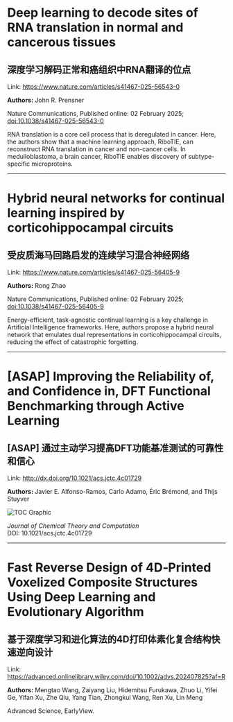 # Deep learning to decode sites of RNA translation in normal and cancerous tissues

## 深度学习解码正常和癌组织中RNA翻译的位点

Link: https://www.nature.com/articles/s41467-025-56543-0

**Authors:** John R. Prensner

<p>Nature Communications, Published online: 02 February 2025; <a href="https://www.nature.com/articles/s41467-025-56543-0">doi:10.1038/s41467-025-56543-0</a></p>RNA translation is a core cell process that is deregulated in cancer. Here, the authors show that a machine learning approach, RiboTIE, can reconstruct RNA translation in cancer and non-cancer cells. In medulloblastoma, a brain cancer, RiboTIE enables discovery of subtype-specific microproteins.


---
# Hybrid neural networks for continual learning inspired by corticohippocampal circuits

## 受皮质海马回路启发的连续学习混合神经网络

Link: https://www.nature.com/articles/s41467-025-56405-9

**Authors:** Rong Zhao

<p>Nature Communications, Published online: 02 February 2025; <a href="https://www.nature.com/articles/s41467-025-56405-9">doi:10.1038/s41467-025-56405-9</a></p>Energy-efficient, task-agnostic continual learning is a key challenge in Artificial Intelligence frameworks. Here, authors propose a hybrid neural network that emulates dual representations in corticohippocampal circuits, reducing the effect of catastrophic forgetting.


---
# [ASAP] Improving the Reliability of, and Confidence in, DFT Functional Benchmarking through Active Learning

## [ASAP] 通过主动学习提高DFT功能基准测试的可靠性和信心

Link: http://dx.doi.org/10.1021/acs.jctc.4c01729

**Authors:** Javier E. Alfonso-Ramos, Carlo Adamo, Éric Brémond, and Thijs Stuyver

<p><img alt="TOC Graphic" src="https://pubs.acs.org/cms/10.1021/acs.jctc.4c01729/asset/images/medium/ct4c01729_0005.gif" /></p><div><cite>Journal of Chemical Theory and Computation</cite></div><div>DOI: 10.1021/acs.jctc.4c01729</div>


---
# Fast Reverse Design of 4D‐Printed Voxelized Composite Structures Using Deep Learning and Evolutionary Algorithm

## 基于深度学习和进化算法的4D打印体素化复合结构快速逆向设计

Link: https://advanced.onlinelibrary.wiley.com/doi/10.1002/advs.202407825?af=R

**Authors:** Mengtao Wang, 
Zaiyang Liu, 
Hidemitsu Furukawa, 
Zhuo Li, 
Yifei Ge, 
Yifan Xu, 
Zhe Qiu, 
Yang Tian, 
Zhongkui Wang, 
Ren Xu, 
Lin Meng

Advanced Science, EarlyView.

